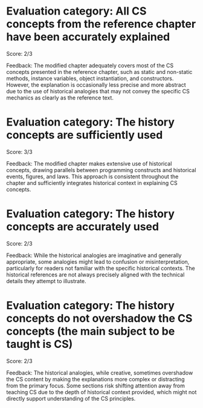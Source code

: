 # Evaluation category: All CS concepts from the reference chapter have been accurately explained

Score: 2/3

Feedback: The modified chapter adequately covers most of the CS concepts presented in the reference chapter, such as static and non-static methods, instance variables, object instantiation, and constructors. However, the explanation is occasionally less precise and more abstract due to the use of historical analogies that may not convey the specific CS mechanics as clearly as the reference text.

# Evaluation category: The history concepts are sufficiently used

Score: 3/3

Feedback: The modified chapter makes extensive use of historical concepts, drawing parallels between programming constructs and historical events, figures, and laws. This approach is consistent throughout the chapter and sufficiently integrates historical context in explaining CS concepts.

# Evaluation category: The history concepts are accurately used

Score: 2/3

Feedback: While the historical analogies are imaginative and generally appropriate, some analogies might lead to confusion or misinterpretation, particularly for readers not familiar with the specific historical contexts. The historical references are not always precisely aligned with the technical details they attempt to illustrate.

# Evaluation category: The history concepts do not overshadow the CS concepts (the main subject to be taught is CS)

Score: 2/3

Feedback: The historical analogies, while creative, sometimes overshadow the CS content by making the explanations more complex or distracting from the primary focus. Some sections risk shifting attention away from teaching CS due to the depth of historical context provided, which might not directly support understanding of the CS principles.

